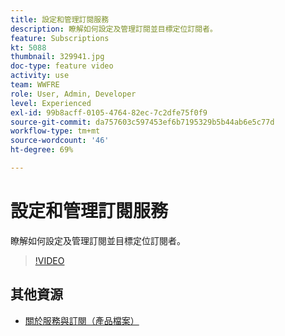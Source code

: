 ```yaml
---
title: 設定和管理訂閱服務
description: 瞭解如何設定及管理訂閱並目標定位訂閱者。
feature: Subscriptions
kt: 5088
thumbnail: 329941.jpg
doc-type: feature video
activity: use
team: WWFRE
role: User, Admin, Developer
level: Experienced
exl-id: 99b8acff-0105-4764-82ec-7c2dfe75f0f9
source-git-commit: da757603c597453ef6b7195329b5b44ab6e5c77d
workflow-type: tm+mt
source-wordcount: '46'
ht-degree: 69%

---
```


# 設定和管理訂閱服務

瞭解如何設定及管理訂閱並目標定位訂閱者。

>[!VIDEO](https://video.tv.adobe.com/v/329941?quality=12)

## 其他資源

* [關於服務與訂閱（產品檔案）](https://experienceleague.adobe.com/docs/campaign-classic/using/sending-messages/subscriptions-and-referrals/about-services-and-subscriptions.html)
